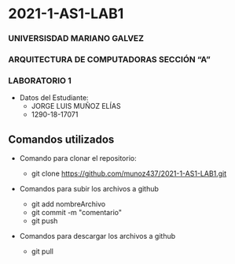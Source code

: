 # 2021-1-AS1-LAB1
### UNIVERSISDAD MARIANO GALVEZ
### ARQUITECTURA DE COMPUTADORAS SECCIÓN “A”
### LABORATORIO 1

* Datos del Estudiante:
    * JORGE LUIS MUÑOZ ELÍAS
    * 1290-18-17071


## Comandos utilizados

* Comando para clonar el repositorio:
    * git clone https://github.com/munoz437/2021-1-AS1-LAB1.git

* Comandos para subir los archivos a github
    * git add nombreArchivo
    * git commit -m "comentario"
    * git push
* Comandos para descargar los archivos a github
    * git pull